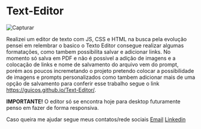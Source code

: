 # Text-Editor
![Capturar](https://user-images.githubusercontent.com/40805597/108428312-1f51ba80-721d-11eb-9dcc-18154c66aed9.PNG)

Realizei um editor de texto com JS, CSS e HTML na busca pela evolução pensei em relembrar o basico o Texto Editor consegue realizar algumas formatações, como tambem possibilita salvar e adicionar links.
No momento só salva em PDF e não é possivel a adição de imagens e a colocação de links e nome de salvamento do arquivo vem do prompt, porém aos poucos incremetando o projeto pretendo colocar a possibilidade de imagens e prompts personalizados como tambem adicionar mais de uma opção de salvamento para conferir esse trabalho segue o link https://guicos.github.io/Text-Editor/.

<strong>IMPORTANTE!</strong> O editor só se encontra hoje para desktop futuramente penso em fazer de forma responsiva.

Caso queira me ajudar segue meus contatos/rede sociais
[Email](rinaldoguilherme2000@gmail.com)
[Linkedin](https://www.linkedin.com/in/rinaldo-guilherme-b56906158/)
